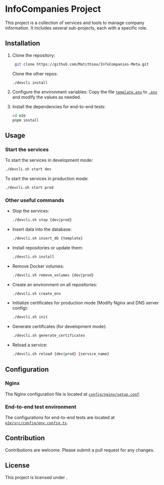 # InfoCompanies Project

This project is a collection of services and tools to manage company information. It includes several sub-projects, each with a specific role.

## Installation

1. Clone the repository:

   ```sh
    git clone https://github.com/Matithieu/InfoCompanies-Meta.git
   ```

   Clone the other repos:

   ```
   ./devcli install
   ```

2. Configure the environment variables:
   Copy the file [`template.env`](command:_github.copilot.openRelativePath?%5B%7B%22scheme%22%3A%22file%22%2C%22authority%22%3A%22%22%2C%22path%22%3A%22%2FUsers%2Fmathieu.yahiaamar%2FPerso%2FInfoCompanies-Meta%2Ftemplate.env%22%2C%22query%22%3A%22%22%2C%22fragment%22%3A%22%22%7D%2C%22e267c601-5969-4b5b-9edb-ade0a8d97d9e%22%5D '/Users/mathieu.yahiaamar/Perso/InfoCompanies-Meta/template.env') to [`.env`](command:_github.copilot.openRelativePath?%5B%7B%22scheme%22%3A%22file%22%2C%22authority%22%3A%22%22%2C%22path%22%3A%22%2FUsers%2Fmathieu.yahiaamar%2FPerso%2FInfoCompanies-Meta%2F.env%22%2C%22query%22%3A%22%22%2C%22fragment%22%3A%22%22%7D%2C%22e267c601-5969-4b5b-9edb-ade0a8d97d9e%22%5D '/Users/mathieu.yahiaamar/Perso/InfoCompanies-Meta/.env') and modify the values as needed.

3. Install the dependencies for end-to-end tests:
   ```sh
   cd e2e
   pnpm install
   ```

## Usage

### Start the services

To start the services in development mode:

```sh
./devcli.sh start dev
```

To start the services in production mode:

```sh
./devcli.sh start prod
```

### Other useful commands

- Stop the services:

  ```sh
  ./devcli.sh stop {dev|prod}
  ```

- Insert data into the database:

  ```sh
  ./devcli.sh insert_db {template}
  ```

- Install repositories or update them:

  ```sh
  ./devcli.sh install
  ```

- Remove Docker volumes:

  ```sh
  ./devcli.sh remove_volumes {dev|prod}
  ```

- Create an environment on all repositories:

  ```sh
  ./devcli.sh create_env
  ```

- Initialize certificates for production mode (Modify Nginx and DNS server config):

  ```sh
  ./devcli.sh init
  ```

- Generate certificates (for development mode):

  ```sh
  ./devcli.sh generate_certificates
  ```

- Reload a service:
  ```sh
  ./devcli.sh reload {dev|prod} {service_name}
  ```

## Configuration

### Nginx

The Nginx configuration file is located at [`config/nginx/setup.conf`](command:_github.copilot.openRelativePath?%5B%7B%22scheme%22%3A%22file%22%2C%22authority%22%3A%22%22%2C%22path%22%3A%22%2FUsers%2Fmathieu.yahiaamar%2FPerso%2FInfoCompanies-Meta%2Fconfig%2Fnginx%2Fsetup.conf%22%2C%22query%22%3A%22%22%2C%22fragment%22%3A%22%22%7D%2C%22e267c601-5969-4b5b-9edb-ade0a8d97d9e%22%5D '/Users/mathieu.yahiaamar/Perso/InfoCompanies-Meta/config/nginx/setup.conf').

### End-to-end test environment

The configurations for end-to-end tests are located at [`e2e/src/config/env.config.ts`](command:_github.copilot.openRelativePath?%5B%7B%22scheme%22%3A%22file%22%2C%22authority%22%3A%22%22%2C%22path%22%3A%22%2FUsers%2Fmathieu.yahiaamar%2FPerso%2FInfoCompanies-Meta%2Fe2e%2Fsrc%2Fconfig%2Fenv.config.ts%22%2C%22query%22%3A%22%22%2C%22fragment%22%3A%22%22%7D%2C%22e267c601-5969-4b5b-9edb-ade0a8d97d9e%22%5D '/Users/mathieu.yahiaamar/Perso/InfoCompanies-Meta/e2e/src/config/env.config.ts').

## Contribution

Contributions are welcome. Please submit a pull request for any changes.

## License

This project is licensed under .

```

```
